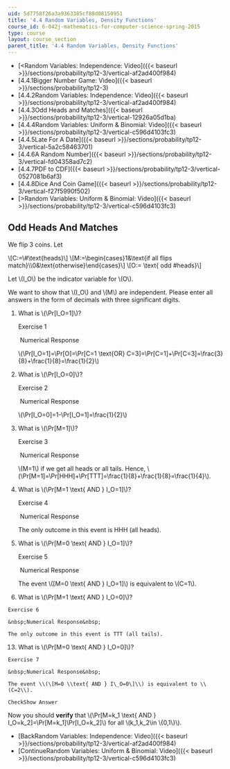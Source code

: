 ```yaml
---
uid: 5d7758f26a3a9363385cf88d08150951
title: '4.4 Random Variables, Density Functions'
course_id: 6-042j-mathematics-for-computer-science-spring-2015
type: course
layout: course_section
parent_title: '4.4 Random Variables, Density Functions'
---
```


*   [<Random Variables: Independence: Video]({{< baseurl >}}/sections/probability/tp12-3/vertical-af2ad400f984)
*   [4.4.1Bigger Number Game: Video]({{< baseurl >}}/sections/probability/tp12-3)
*   [4.4.2Random Variables: Independence: Video]({{< baseurl >}}/sections/probability/tp12-3/vertical-af2ad400f984)
*   [4.4.3Odd Heads and Matches]({{< baseurl >}}/sections/probability/tp12-3/vertical-12926a05d1ba)
*   [4.4.4Random Variables: Uniform & Binomial: Video]({{< baseurl >}}/sections/probability/tp12-3/vertical-c596d4103fc3)
*   [4.4.5Late For A Date]({{< baseurl >}}/sections/probability/tp12-3/vertical-5a2c58463701)
*   [4.4.6A Random Number]({{< baseurl >}}/sections/probability/tp12-3/vertical-fd04358ad7c2)
*   [4.4.7PDF to CDF]({{< baseurl >}}/sections/probability/tp12-3/vertical-0527081b6af3)
*   [4.4.8Dice And Coin Game]({{< baseurl >}}/sections/probability/tp12-3/vertical-f27f5990f502)
*   [\>Random Variables: Uniform & Binomial: Video]({{< baseurl >}}/sections/probability/tp12-3/vertical-c596d4103fc3)

Odd Heads And Matches
---------------------

  

We flip 3 coins. Let

\\\[C:=\\#\\text{heads}\\\] \\\[M:=\\begin{cases}1&\\text{if all flips match}\\\\0&\\text{otherwise}\\end{cases}\\\] \\\[O:= \\text{ odd #heads}\\\]

Let \\(I\_O\\) be the indicator variable for \\(O\\).

We want to show that \\(I\_O\\) and \\(M\\) are independent. Please enter all answers in the form of decimals with three significant digits.

1.  What is \\(\\Pr\[I\_O=1\]\\)?
    
    Exercise 1
    
    &nbsp;Numerical Response&nbsp;
    
    \\(\\Pr\[I\_O=1\]=\\Pr\[O\]=\\Pr\[C=1 \\text{OR} C=3\]=\\Pr\[C=1\]+\\Pr\[C=3\]=\\frac{3}{8}+\\frac{1}{8}=\\frac{1}{2}\\)
    
  
3.  What is \\(\\Pr\[I\_O=0\]\\)?
    
    Exercise 2
    
    &nbsp;Numerical Response&nbsp;
    
    \\(\\Pr\[I\_O=0\]=1-\\Pr\[I\_O=1\]=\\frac{1}{2}\\)
    
  
5.  What is \\(\\Pr\[M=1\]\\)?
    
    Exercise 3
    
    &nbsp;Numerical Response&nbsp;
    
    \\(M=1\\) if we get all heads or all tails. Hence, \\(\\Pr\[M=1\]=\\Pr\[HHH\]+\\Pr\[TTT\]=\\frac{1}{8}+\\frac{1}{8}=\\frac{1}{4}\\).
    
  
7.  What is \\(\\Pr\[M=1 \\text{ AND } I\_O=1\]\\)?
    
    Exercise 4
    
    &nbsp;Numerical Response&nbsp;
    
    The only outcome in this event is HHH (all heads).
    
  
9.  What is \\(\\Pr\[M=0 \\text{ AND } I\_O=1\]\\)?
    
    Exercise 5
    
    &nbsp;Numerical Response&nbsp;
    
    The event \\(\[M=0 \\text{ AND } I\_O=1\]\\) is equivalent to \\(C=1\\).
    
  
11.  What is \\(\\Pr\[M=1 \\text{ AND } I\_O=0\]\\)?
    
    Exercise 6
    
    &nbsp;Numerical Response&nbsp;
    
    The only outcome in this event is TTT (all tails).
    
  
13.  What is \\(\\Pr\[M=0 \\text{ AND } I\_O=0\]\\)?
    
    Exercise 7
    
    &nbsp;Numerical Response&nbsp;
    
    The event \\(\[M=0 \\text{ AND } I\_O=0\]\\) is equivalent to \\(C=2\\).
    
    CheckShow Answer
    

Now you should **verify** that \\(\\Pr\[M=k\_1 \\text{ AND } I\_O=k\_2\]=\\Pr\[M=k\_1\]\\Pr\[I\_O=k\_2\]\\) for all \\(k\_1,k\_2\\in \\{0,1\\}\\).

*   [BackRandom Variables: Independence: Video]({{< baseurl >}}/sections/probability/tp12-3/vertical-af2ad400f984)
*   [ContinueRandom Variables: Uniform & Binomial: Video]({{< baseurl >}}/sections/probability/tp12-3/vertical-c596d4103fc3)